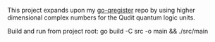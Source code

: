 This project expands upon my [go-qregister](https://github.com/rolinmb/go-qregister) repo by using higher dimensional complex numbers for the Qudit quantum logic units.

Build and run from project root: go build -C src -o main && ./src/main
